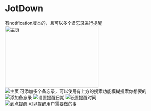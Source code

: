 # JotDown
有notification版本的，且可以多个备忘录进行提醒
<img src="renderingsShow/1.png" alt="主页" width="300" height="200" />
![主页 可添加多个备忘录，可以使用有上方的搜索功能模糊搜索你想要的](renderingsShow/1.png)
![添加备忘录](renderingsShow/2.png)
![设置提醒日期](renderingsShow/3.png)
![设置提醒时间](renderingsShow/4.png)
![到点提醒 可以提醒用户需要做的事](renderingsShow/5.png)
